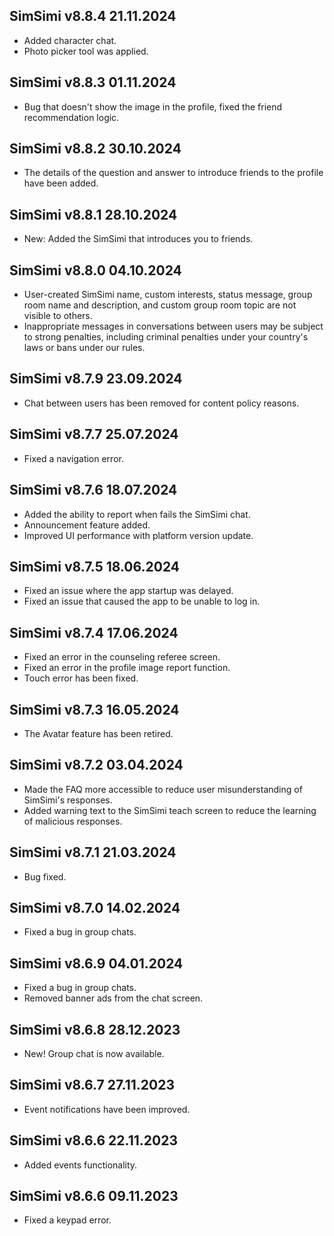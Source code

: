 ## SimSimi v8.8.4 21.11.2024
- Added character chat.
- Photo picker tool was applied.
## SimSimi v8.8.3 01.11.2024
- Bug that doesn't show the image in the profile, fixed the friend recommendation logic.
## SimSimi v8.8.2 30.10.2024
- The details of the question and answer to introduce friends to the profile have been added.
## SimSimi v8.8.1 28.10.2024
- New: Added the SimSimi that introduces you to friends.
## SimSimi v8.8.0 04.10.2024
- User-created SimSimi name, custom interests, status message, group room name and description, and custom group room topic are not visible to others.
- Inappropriate messages in conversations between users may be subject to strong penalties, including criminal penalties under your country's laws or bans under our rules.
## SimSimi v8.7.9 23.09.2024
- Chat between users has been removed for content policy reasons.
## SimSimi v8.7.7 25.07.2024
- Fixed a navigation error.
## SimSimi v8.7.6 18.07.2024
- Added the ability to report when fails the SimSimi chat.
- Announcement feature added.
- Improved UI performance with platform version update.
## SimSimi v8.7.5 18.06.2024
- Fixed an issue where the app startup was delayed.
- Fixed an issue that caused the app to be unable to log in.
## SimSimi v8.7.4 17.06.2024
- Fixed an error in the counseling referee screen.
- Fixed an error in the profile image report function.
- Touch error has been fixed.
## SimSimi v8.7.3 16.05.2024
- The Avatar feature has been retired.
## SimSimi v8.7.2 03.04.2024
- Made the FAQ more accessible to reduce user misunderstanding of SimSimi's responses.
- Added warning text to the SimSimi teach screen to reduce the learning of malicious responses.
## SimSimi v8.7.1 21.03.2024
- Bug fixed.
## SimSimi v8.7.0 14.02.2024
- Fixed a bug in group chats.
## SimSimi v8.6.9 04.01.2024
- Fixed a bug in group chats.
- Removed banner ads from the chat screen.
## SimSimi v8.6.8 28.12.2023
- New! Group chat is now available.
## SimSimi v8.6.7 27.11.2023
- Event notifications have been improved.
## SimSimi v8.6.6 22.11.2023
- Added events functionality.
## SimSimi v8.6.6 09.11.2023
- Fixed a keypad error.
